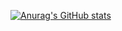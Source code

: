 
[![Anurag's GitHub stats](https://github-readme-stats.vercel.app/api?username=renzoolguin&count_private=true&show_icons=true)](https://github.com/anuraghazra/github-readme-stats)
